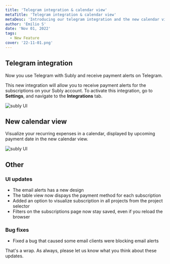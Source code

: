 ```yaml
---
title: 'Telegram integration & calendar view'
metaTitle: 'Telegram integration & calendar view'
metaDesc: 'Introducing our telegram integration and the new calendar view to visualize subscriptions'
author: 'Emilio S'
date: 'Nov 01, 2022'
tags:
  - New Feature
cover: '22-11-01.png'
---
```


## Telegram integration

Now you use Telegram with Subly and receive payment alerts on Telegram.

This new integration will allow you to receive payment alerts for the subscriptions on your Subly account. To activate this integration, go to **Settings**, and navigate to the **Integrations** tab.

![subly UI](/release-notes/content/22-11-01/01.png)

## New calendar view

Visualize your recurring expenses in a calendar, displayed by upcoming payment date in the new calendar view.

![subly UI](/release-notes/content/22-11-01/02.png)

## Other

### UI updates

- The email alerts has a new design
- The table view now dispays the payment method for each subscription
- Added an option to visualize subscription in all projects from the project selector
- Filters on the subscriptions page now stay saved, even if you reload the browser

### Bug fixes

- Fixed a bug that caused some email clients were blocking email alerts

That's a wrap. As always, please let us know what you think about these updates.
